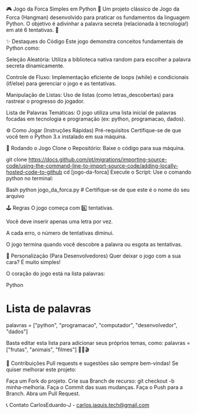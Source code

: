 🎮 Jogo da Forca Simples em Python 🐍
Um projeto clássico de Jogo da Forca (Hangman) desenvolvido para praticar os fundamentos da linguagem Python. O objetivo é adivinhar a palavra secreta (relacionada à tecnologia!) em até 6 tentativas. 🎯

✨ Destaques do Código
Este jogo demonstra conceitos fundamentais de Python como:

Seleção Aleatória: Utiliza a biblioteca nativa random para escolher a palavra secreta dinamicamente.

Controle de Fluxo: Implementação eficiente de loops (while) e condicionais (if/else) para gerenciar o jogo e as tentativas.

Manipulação de Listas: Uso de listas (como letras_descobertas) para rastrear o progresso do jogador.

Lista de Palavras Temáticas: O jogo utiliza uma lista inicial de palavras focadas em tecnologia e programação (ex: python, programacao, dados).

⚙️ Como Jogar (Instruções Rápidas)
Pré-requisitos
Certifique-se de que você tem o Python 3.x instalado em sua máquina.

🚀 Rodando o Jogo
Clone o Repositório: Baixe o código para sua máquina.

git clone https://docs.github.com/pt/migrations/importing-source-code/using-the-command-line-to-import-source-code/adding-locally-hosted-code-to-github
cd [jogo-da-forca]
Execute o Script: Use o comando python no terminal:

Bash
python jogo_da_forca.py # Certifique-se de que este é o nome do seu arquivo

🕹️ Regras
O jogo começa com 6️⃣ tentativas.

Você deve inserir apenas uma letra por vez.

A cada erro, o número de tentativas diminui.

O jogo termina quando você descobre a palavra ou esgota as tentativas.

🔮 Personalização (Para Desenvolvedores)
Quer deixar o jogo com a sua cara? É muito simples!

O coração do jogo está na lista palavras:

Python
# Lista de palavras
palavras = ["python", "programacao", "computador", "desenvolvedor", "dados"]

Basta editar esta lista para adicionar seus próprios temas, como:
palavras = ["frutas", "animais", "filmes"] 🍎🦁🎬

🤝 Contribuições
Pull requests e sugestões são sempre bem-vindas! Se quiser melhorar este projeto:

Faça um Fork do projeto.
Crie sua Branch de recurso: git checkout -b minha-melhoria.
Faça o Commit das suas mudanças.
Faça o Push para a Branch.
Abra um Pull Request.

📞 Contato
CarlosEduardo-J - carlos.jaquis.tech@gmail.com
